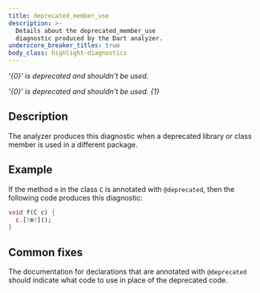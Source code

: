 ```yaml
---
title: deprecated_member_use
description: >-
  Details about the deprecated_member_use
  diagnostic produced by the Dart analyzer.
underscore_breaker_titles: true
body_class: highlight-diagnostics
---
```


_'{0}' is deprecated and shouldn't be used._

_'{0}' is deprecated and shouldn't be used. {1}_

## Description

The analyzer produces this diagnostic when a deprecated library or class
member is used in a different package.

## Example

If the method `m` in the class `C` is annotated with `@deprecated`, then
the following code produces this diagnostic:

```dart
void f(C c) {
  c.[!m!]();
}
```

## Common fixes

The documentation for declarations that are annotated with `@deprecated`
should indicate what code to use in place of the deprecated code.

